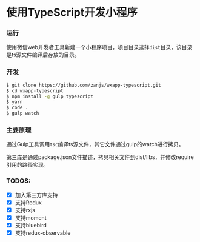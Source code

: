 # 使用TypeScript开发小程序

### 运行

使用微信web开发者工具新建一个小程序项目，项目目录选择`dist`目录，该目录是ts源文件编译后存放的目录。

### 开发

```bash
$ git clone https://github.com/zanjs/wxapp-typescript.git
$ cd wxapp-typescript
$ npm install -g gulp typescript
$ yarn
$ code .
$ gulp watch
```

### 主要原理

通过Gulp工具调用`tsc`编译ts源文件，其它文件通过gulp的watch进行拷贝。

第三库是通过package.json文件描述，拷贝相关文件到dist/libs，并修改require引用的路径实现。

### TODOS:

- [x] 加入第三方库支持
- [x] 支持Redux
- [x] 支持rxjs
- [x] 支持moment
- [x] 支持bluebird
- [x] 支持redux-observable
